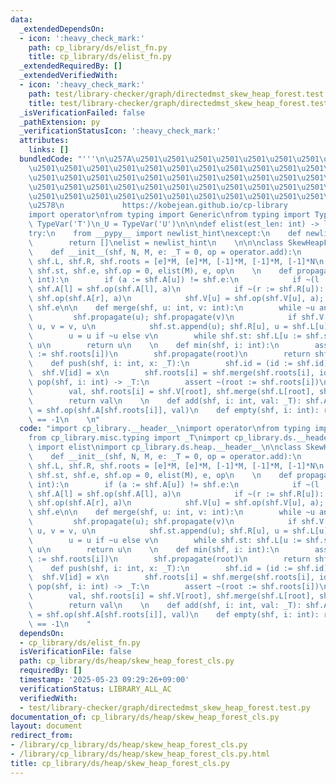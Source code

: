 ```yaml
---
data:
  _extendedDependsOn:
  - icon: ':heavy_check_mark:'
    path: cp_library/ds/elist_fn.py
    title: cp_library/ds/elist_fn.py
  _extendedRequiredBy: []
  _extendedVerifiedWith:
  - icon: ':heavy_check_mark:'
    path: test/library-checker/graph/directedmst_skew_heap_forest.test.py
    title: test/library-checker/graph/directedmst_skew_heap_forest.test.py
  _isVerificationFailed: false
  _pathExtension: py
  _verificationStatusIcon: ':heavy_check_mark:'
  attributes:
    links: []
  bundledCode: "'''\n\u257A\u2501\u2501\u2501\u2501\u2501\u2501\u2501\u2501\u2501\u2501\
    \u2501\u2501\u2501\u2501\u2501\u2501\u2501\u2501\u2501\u2501\u2501\u2501\u2501\
    \u2501\u2501\u2501\u2501\u2501\u2501\u2501\u2501\u2501\u2501\u2501\u2501\u2501\
    \u2501\u2501\u2501\u2501\u2501\u2501\u2501\u2501\u2501\u2501\u2501\u2501\u2501\
    \u2501\u2501\u2501\u2501\u2501\u2501\u2501\u2501\u2501\u2501\u2501\u2501\u2501\
    \u2578\n             https://kobejean.github.io/cp-library               \n'''\n\
    import operator\nfrom typing import Generic\nfrom typing import TypeVar\n_T =\
    \ TypeVar('T')\n_U = TypeVar('U')\n\n\ndef elist(est_len: int) -> list: ...\n\
    try:\n    from __pypy__ import newlist_hint\nexcept:\n    def newlist_hint(hint):\n\
    \        return []\nelist = newlist_hint\n    \n\n\nclass SkewHeapForest(Generic[_T]):\n\
    \    def __init__(shf, N, M, e: _T = 0, op = operator.add):\n        shf.V, shf.A,\
    \ shf.L, shf.R, shf.roots = [e]*M, [e]*M, [-1]*M, [-1]*M, [-1]*N\n        shf.id,\
    \ shf.st, shf.e, shf.op = 0, elist(M), e, op\n    \n    def propagate(shf, u:\
    \ int):\n        if (a := shf.A[u]) != shf.e:\n            if ~(l := shf.L[u]):\
    \ shf.A[l] = shf.op(shf.A[l], a)\n            if ~(r := shf.R[u]): shf.A[r] =\
    \ shf.op(shf.A[r], a)\n            shf.V[u] = shf.op(shf.V[u], a); shf.A[u] =\
    \ shf.e\n\n    def merge(shf, u: int, v: int):\n        while ~u and ~v:\n   \
    \         shf.propagate(u); shf.propagate(v)\n            if shf.V[v] < shf.V[u]:\
    \ u, v = v, u\n            shf.st.append(u); shf.R[u], u = shf.L[u], shf.R[u]\n\
    \        u = u if ~u else v\n        while shf.st: shf.L[u := shf.st.pop()] =\
    \ u\n        return u\n    \n    def min(shf, i: int):\n        assert ~(root\
    \ := shf.roots[i])\n        shf.propagate(root)\n        return shf.V[root]\n\n\
    \    def push(shf, i: int, x: _T):\n        shf.id = (id := shf.id)+1\n      \
    \  shf.V[id] = x\n        shf.roots[i] = shf.merge(shf.roots[i], id)\n\n    def\
    \ pop(shf, i: int) -> _T:\n        assert ~(root := shf.roots[i])\n        shf.propagate(root)\n\
    \        val, shf.roots[i] = shf.V[root], shf.merge(shf.L[root], shf.R[root])\n\
    \        return val\n    \n    def add(shf, i: int, val: _T): shf.A[shf.roots[i]]\
    \ = shf.op(shf.A[shf.roots[i]], val)\n    def empty(shf, i: int): return shf.roots[i]\
    \ == -1\n    \n"
  code: "import cp_library.__header__\nimport operator\nfrom typing import Generic\n\
    from cp_library.misc.typing import _T\nimport cp_library.ds.__header__\nfrom cp_library.ds.elist_fn\
    \ import elist\nimport cp_library.ds.heap.__header__\n\nclass SkewHeapForest(Generic[_T]):\n\
    \    def __init__(shf, N, M, e: _T = 0, op = operator.add):\n        shf.V, shf.A,\
    \ shf.L, shf.R, shf.roots = [e]*M, [e]*M, [-1]*M, [-1]*M, [-1]*N\n        shf.id,\
    \ shf.st, shf.e, shf.op = 0, elist(M), e, op\n    \n    def propagate(shf, u:\
    \ int):\n        if (a := shf.A[u]) != shf.e:\n            if ~(l := shf.L[u]):\
    \ shf.A[l] = shf.op(shf.A[l], a)\n            if ~(r := shf.R[u]): shf.A[r] =\
    \ shf.op(shf.A[r], a)\n            shf.V[u] = shf.op(shf.V[u], a); shf.A[u] =\
    \ shf.e\n\n    def merge(shf, u: int, v: int):\n        while ~u and ~v:\n   \
    \         shf.propagate(u); shf.propagate(v)\n            if shf.V[v] < shf.V[u]:\
    \ u, v = v, u\n            shf.st.append(u); shf.R[u], u = shf.L[u], shf.R[u]\n\
    \        u = u if ~u else v\n        while shf.st: shf.L[u := shf.st.pop()] =\
    \ u\n        return u\n    \n    def min(shf, i: int):\n        assert ~(root\
    \ := shf.roots[i])\n        shf.propagate(root)\n        return shf.V[root]\n\n\
    \    def push(shf, i: int, x: _T):\n        shf.id = (id := shf.id)+1\n      \
    \  shf.V[id] = x\n        shf.roots[i] = shf.merge(shf.roots[i], id)\n\n    def\
    \ pop(shf, i: int) -> _T:\n        assert ~(root := shf.roots[i])\n        shf.propagate(root)\n\
    \        val, shf.roots[i] = shf.V[root], shf.merge(shf.L[root], shf.R[root])\n\
    \        return val\n    \n    def add(shf, i: int, val: _T): shf.A[shf.roots[i]]\
    \ = shf.op(shf.A[shf.roots[i]], val)\n    def empty(shf, i: int): return shf.roots[i]\
    \ == -1\n    "
  dependsOn:
  - cp_library/ds/elist_fn.py
  isVerificationFile: false
  path: cp_library/ds/heap/skew_heap_forest_cls.py
  requiredBy: []
  timestamp: '2025-05-23 09:29:26+09:00'
  verificationStatus: LIBRARY_ALL_AC
  verifiedWith:
  - test/library-checker/graph/directedmst_skew_heap_forest.test.py
documentation_of: cp_library/ds/heap/skew_heap_forest_cls.py
layout: document
redirect_from:
- /library/cp_library/ds/heap/skew_heap_forest_cls.py
- /library/cp_library/ds/heap/skew_heap_forest_cls.py.html
title: cp_library/ds/heap/skew_heap_forest_cls.py
---
```

